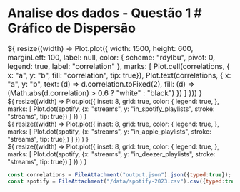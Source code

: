 # Analise dos dados - Questão 1 # Gráfico de Dispersão
 <div class="card" style="font-size: 16px">${
    resize((width) => Plot.plot({
  width: 1500,
  height: 600,
  marginLeft: 100,
  label: null,
  color: { scheme: "rdylbu", pivot: 0, legend: true, label: "correlation" },
  marks: [
    Plot.cell(correlations, { x: "a", y: "b", fill: "correlation", tip: true}),
    Plot.text(correlations, {
      x: "a",
      y: "b",
      text: (d) => d.correlation.toFixed(2),
      fill: (d) => (Math.abs(d.correlation) > 0.6 ? "white" : "black")
    })
  ]
}))
  }</div>
 
 <div class="card">${ resize((width) => Plot.plot({
  inset: 8,
  grid: true,
  color: {
    legend: true,
  },
  marks: [
    Plot.dot(spotify, {x: "streams", y: "in_spotify_playlists", stroke: "streams", tip: true})
  ]
}) ) }</div> 
 <div class="card">${ resize((width) => Plot.plot({
  inset: 8,
  grid: true,
  color: {
    legend: true,
  },
  marks: [
    Plot.dot(spotify, {x: "streams", y: "in_apple_playlists", stroke: "streams", tip: true},)
  ]
}) ) }</div> 
 <div class="card">${ resize((width) => Plot.plot({
  inset: 8,
  grid: true,
  color: {
    legend: true,
  },
  marks: [
    Plot.dot(spotify, {x: "streams", y: "in_deezer_playlists", stroke: "streams", tip: true})
  ]
}) ) }</div> 
 
 ```js 
 const correlations = FileAttachment("output.json").json({typed:true}); 
 const spotify = FileAttachment("/data/spotify-2023.csv").csv({typed:true});
 ```